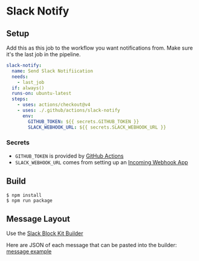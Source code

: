# Slack Notify

## Setup

Add this as this job to the workflow you want notifications from. Make sure it's the last job in the pipeline.

```yaml
slack-notify:
  name: Send Slack Notifiication
  needs:
    - last_job
  if: always()
  runs-on: ubuntu-latest
  steps:
    - uses: actions/checkout@v4
    - uses: ./.github/actions/slack-notify
      env:
        GITHUB_TOKEN: ${{ secrets.GITHUB_TOKEN }}
        SLACK_WEBHOOK_URL: ${{ secrets.SLACK_WEBHOOK_URL }}
```

### Secrets

- `GITHUB_TOKEN` is provided by [GitHub Actions](https://help.github.com/en/actions/configuring-and-managing-workflows/authenticating-with-the-github_token)
- `SLACK_WEBHOOK_URL` comes from setting up an [Incoming Webhook App](https://api.slack.com/messaging/webhooks)

## Build

```console
$ npm install
$ npm run package
```

## Message Layout

Use the [Slack Block Kit Builder](https://api.slack.com/tools/block-kit-builder)

Here are JSON of each message that can be pasted into the builder: [message example](message_blocks.json)
